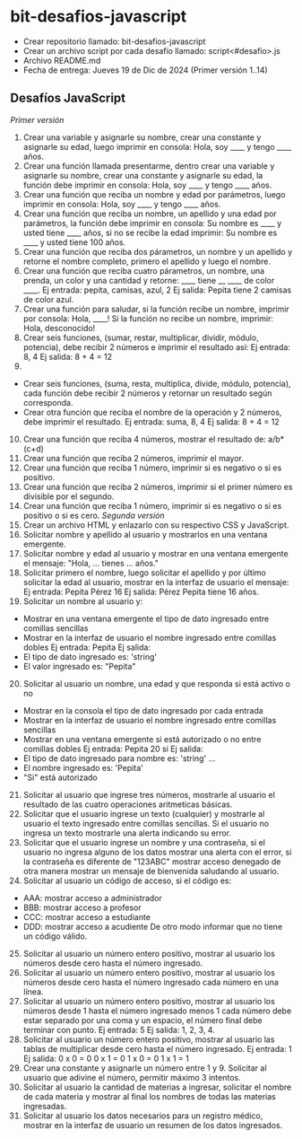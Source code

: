 # bit-desafios-javascript
- Crear repositorio llamado: bit-desafios-javascript
- Crear un archivo script por cada desafío llamado: script<#desafío>.js
- Archivo README.md
- Fecha de entrega: Jueves 19 de Dic de 2024 (Primer versión 1..14)

## Desafíos JavaScript
*Primer versión*
1. Crear una variable y asignarle su nombre, crear una constante y asignarle su
edad, luego imprimir en consola: Hola, soy ____ y tengo ____ años.
2. Crear una función llamada presentarme, dentro crear una variable y asignarle
su nombre, crear una constante y asignarle su edad, la función debe imprimir en
consola: Hola, soy ____ y tengo ____ años.
3. Crear una función que reciba un nombre y edad por parámetros, luego imprimir
en consola: Hola, soy ____ y tengo ____ años.
4. Crear una función que reciba un nombre, un apellido y una edad por parámetros,
la función debe imprimir en consola: Su nombre es ____ y usted tiene ____ años,
si no se recibe la edad imprimir: Su nombre es ____ y usted tiene 100 años.
5. Crear una función que reciba dos párametros, un nombre y un apellido y retorne
el nombre completo, primero el apellido y luego el nombre.
6. Crear una función que reciba cuatro párametros, un nombre, una prenda, un
color y una cantidad y retorne: ____ tiene __ ____ de color ____.
Ej entrada: pepita, camisas, azul, 2
Ej salida: Pepita tiene 2 camisas de color azul.
7. Crear una función para saludar, si la función recibe un nombre,
imprimir por consola: Hola, ____!
Si la función no recibe un nombre, imprimir: Hola, desconocido!
8. Crear seis funciones, (sumar, restar, multiplicar, dividir, módulo, potencia),
debe recibir 2 números e imprimir el resultado así:
Ej entrada: 8, 4
Ej salida: 8 + 4 = 12
9. 
- Crear seis funciones, (suma, resta, multiplica, divide, módulo, potencia),
cada función debe recibir 2 números y retornar un resultado según corresponda.
- Crear otra función que reciba el nombre de la operación y 2 números,
debe imprimir el resultado.
Ej entrada: suma, 8, 4
Ej salida: 8 + 4 = 12
10. Crear una función que reciba 4 números, mostrar el resultado de: a/b*(c+d)
11. Crear una función que reciba 2 números, imprimir el mayor.
12. Crear una función que reciba 1 número, imprimir si es negativo o si es positivo.
13. Crear una función que reciba 2 números, imprimir si el primer número es
divisible por el segundo.
14. Crear una función que reciba 1 número, imprimir si es negativo o si es
positivo o si es cero.
*Segunda versión*
15. Crear un archivo HTML y enlazarlo con su respectivo CSS y JavaScript.
16. Solicitar nombre y apellido al usuario y mostrarlos en una ventana emergente.
17. Solicitar nombre y edad al usuario y mostrar en una ventana emergente el
mensaje: "Hola, ... tienes ... años."
18. Solicitar primero el nombre, luego solicitar el apellido y por
último solicitar la edad al usuario, mostrar en la interfaz de usuario el mensaje:
Ej entrada: Pepita Pérez 16
Ej salida: Pérez Pepita tiene 16 años.
19. Solicitar un nombre al usuario y:
- Mostrar en una ventana emergente el tipo de dato ingresado entre comillas sencillas
- Mostrar en la interfaz de usuario el nombre ingresado entre comillas dobles
Ej entrada: Pepita
Ej salida:
- El tipo de dato ingresado es: 'string'
- El valor ingresado es: "Pepita"
20. Solicitar al usuario un nombre, una edad y que responda si está activo o no
- Mostrar en la consola el tipo de dato ingresado por cada entrada
- Mostrar en la interfaz de usuario el nombre ingresado entre comillas sencillas
- Mostrar en una ventana emergente si está autorizado o no entre comillas dobles
Ej entrada: Pepita 20 si
Ej salida:
- El tipo de dato ingresado para nombre es: 'string' ...
- El nombre ingresado es: 'Pepita'
- "Si" está autorizado
21. Solicitar al usuario que ingrese tres números, mostrarle al usuario el
resultado de las cuatro operaciones aritmeticas básicas.
22. Solicitar que el usuario ingrese un texto (cualquier) y mostrarle al usuario
el texto ingresado entre comillas sencillas.  Si el usuario no ingresa un texto
mostrarle una alerta indicando su error.
23. Solicitar que el usuario ingrese un nombre y una contraseña, si el usuario
no ingresa alguno de los datos mostrar una alerta con el error, si la contraseña
es diferente de "123ABC" mostrar acceso denegado de otra manera mostrar un
mensaje de bienvenida saludando al usuario.
24. Solicitar al usuario un código de acceso, si el código es:
- AAA: mostrar acceso a administrador
- BBB: mostrar acceso a profesor
- CCC: mostrar acceso a estudiante
- DDD: mostrar acceso a acudiente
De otro modo informar que no tiene un código válido.
25. Solicitar al usuario un número entero positivo, mostrar al usuario los
números desde cero hasta el número ingresado.
26. Solicitar al usuario un número entero positivo, mostrar al usuario los
números desde cero hasta el número ingresado cada número en una línea.
27. Solicitar al usuario un número entero positivo, mostrar al usuario los
números desde 1 hasta el número ingresado menos 1 cada número debe estar
separado por una coma y un espacio, el número final debe terminar con punto.
Ej entrada: 5
Ej salida: 1, 2, 3, 4.
28. Solicitar al usuario un número entero positivo, mostrar al usuario las
tablas de multiplicar desde cero hasta el número ingresado.
Ej entrada: 1
Ej salida:
0 x 0 = 0
0 x 1 = 0
1 x 0 = 0
1 x 1 = 1
29. Crear una constante y asignarle un número entre 1 y 9.  Solicitar al usuario
que adivine el número, permitir máximo 3 intentos.
30. Solicitar al usuario la cantidad de materias a ingresar, solicitar el nombre
de cada materia y mostrar al final los nombres de todas las materias ingresadas.
31. Solicitar al usuario los datos necesarios para un registro médico, mostrar
en la interfaz de usuario un resumen de los datos ingresados.
